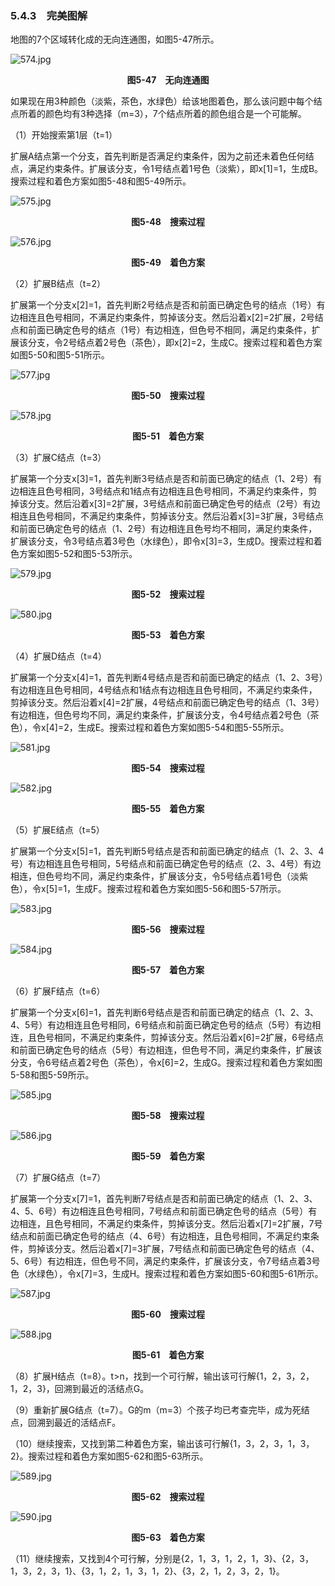 ### 5.4.3　完美图解

地图的7个区域转化成的无向连通图，如图5-47所示。

![574.jpg](../images/574.jpg)
<center class="my_markdown"><b class="my_markdown">图5-47　无向连通图</b></center>

如果现在用3种颜色（淡紫，茶色，水绿色）给该地图着色，那么该问题中每个结点所着的颜色均有3种选择（m=3），7个结点所着的颜色组合是一个可能解。

（1）开始搜索第1层（t=1）

扩展A结点第一个分支，首先判断是否满足约束条件，因为之前还未着色任何结点，满足约束条件。扩展该分支，令1号结点着1号色（淡紫），即x[1]=1，生成B。搜索过程和着色方案如图5-48和图5-49所示。

![575.jpg](../images/575.jpg)
<center class="my_markdown"><b class="my_markdown">图5-48　搜索过程</b></center>

![576.jpg](../images/576.jpg)
<center class="my_markdown"><b class="my_markdown">图5-49　着色方案</b></center>

（2）扩展B结点（t=2）

扩展第一个分支x[2]=1，首先判断2号结点是否和前面已确定色号的结点（1号）有边相连且色号相同，不满足约束条件，剪掉该分支。然后沿着x[2]=2扩展，2号结点和前面已确定色号的结点（1号）有边相连，但色号不相同，满足约束条件，扩展该分支，令2号结点着2号色（茶色），即x[2]=2，生成C。搜索过程和着色方案如图5-50和图5-51所示。

![577.jpg](../images/577.jpg)
<center class="my_markdown"><b class="my_markdown">图5-50　搜索过程</b></center>

![578.jpg](../images/578.jpg)
<center class="my_markdown"><b class="my_markdown">图5-51　着色方案</b></center>

（3）扩展C结点（t=3）

扩展第一个分支x[3]=1，首先判断3号结点是否和前面已确定的结点（1、2号）有边相连且色号相同，3号结点和1结点有边相连且色号相同，不满足约束条件，剪掉该分支。然后沿着x[3]=2扩展，3号结点和前面已确定色号的结点（2号）有边相连且色号相同，不满足约束条件，剪掉该分支。然后沿着x[3]=3扩展，3号结点和前面已确定色号的结点（1、2号）有边相连且色号均不相同，满足约束条件，扩展该分支，令3号结点着3号色（水绿色），即令x[3]=3，生成D。搜索过程和着色方案如图5-52和图5-53所示。

![579.jpg](../images/579.jpg)
<center class="my_markdown"><b class="my_markdown">图5-52　搜索过程</b></center>

![580.jpg](../images/580.jpg)
<center class="my_markdown"><b class="my_markdown">图5-53　着色方案</b></center>

（4）扩展D结点（t=4）

扩展第一个分支x[4]=1，首先判断4号结点是否和前面已确定的结点（1、2、3号）有边相连且色号相同，4号结点和1结点有边相连且色号相同，不满足约束条件，剪掉该分支。然后沿着x[4]=2扩展，4号结点和前面已确定色号的结点（1、3号）有边相连，但色号均不同，满足约束条件，扩展该分支，令4号结点着2号色（茶色），令x[4]=2，生成E。搜索过程和着色方案如图5-54和图5-55所示。

![581.jpg](../images/581.jpg)
<center class="my_markdown"><b class="my_markdown">图5-54　搜索过程</b></center>

![582.jpg](../images/582.jpg)
<center class="my_markdown"><b class="my_markdown">图5-55　着色方案</b></center>

（5）扩展E结点（t=5）

扩展第一个分支x[5]=1，首先判断5号结点是否和前面已确定的结点（1、2、3、4号）有边相连且色号相同，5号结点和前面已确定色号的结点（2、3、4号）有边相连，但色号均不同，满足约束条件，扩展该分支，令5号结点着1号色（淡紫色），令x[5]=1，生成F。搜索过程和着色方案如图5-56和图5-57所示。

![583.jpg](../images/583.jpg)
<center class="my_markdown"><b class="my_markdown">图5-56　搜索过程</b></center>

![584.jpg](../images/584.jpg)
<center class="my_markdown"><b class="my_markdown">图5-57　着色方案</b></center>

（6）扩展F结点（t=6）

扩展第一个分支x[6]=1，首先判断6号结点是否和前面已确定的结点（1、2、3、4、5号）有边相连且色号相同，6号结点和前面已确定色号的结点（5号）有边相连，且色号相同，不满足约束条件，剪掉该分支。然后沿着x[6]=2扩展，6号结点和前面已确定色号的结点（5号）有边相连，但色号不同，满足约束条件，扩展该分支，令6号结点着2号色（茶色），令x[6]=2，生成G。搜索过程和着色方案如图5-58和图5-59所示。

![585.jpg](../images/585.jpg)
<center class="my_markdown"><b class="my_markdown">图5-58　搜索过程</b></center>

![586.jpg](../images/586.jpg)
<center class="my_markdown"><b class="my_markdown">图5-59　着色方案</b></center>

（7）扩展G结点（t=7）

扩展第一个分支x[7]=1，首先判断7号结点是否和前面已确定的结点（1、2、3、4、5、6号）有边相连且色号相同，7号结点和前面已确定色号的结点（5号）有边相连，且色号相同，不满足约束条件，剪掉该分支。然后沿着x[7]=2扩展，7号结点和前面已确定色号的结点（4、6号）有边相连，且色号相同，不满足约束条件，剪掉该分支。然后沿着x[7]=3扩展，7号结点和前面已确定色号的结点（4、5、6号）有边相连，但色号不同，满足约束条件，扩展该分支，令7号结点着3号色（水绿色），令x[7]=3，生成H。搜索过程和着色方案如图5-60和图5-61所示。

![587.jpg](../images/587.jpg)
<center class="my_markdown"><b class="my_markdown">图5-60　搜索过程</b></center>

![588.jpg](../images/588.jpg)
<center class="my_markdown"><b class="my_markdown">图5-61　着色方案</b></center>

（8）扩展H结点（t=8）。t>n，找到一个可行解，输出该可行解{1，2，3，2，1，2，3}，回溯到最近的活结点G。

（9）重新扩展G结点（t=7）。G的m（m=3）个孩子均已考查完毕，成为死结点，回溯到最近的活结点F。

（10）继续搜索，又找到第二种着色方案，输出该可行解{1，3，2，3，1，3，2}。搜索过程和着色方案如图5-62和图5-63所示。

![589.jpg](../images/589.jpg)
<center class="my_markdown"><b class="my_markdown">图5-62　搜索过程</b></center>

![590.jpg](../images/590.jpg)
<center class="my_markdown"><b class="my_markdown">图5-63　着色方案</b></center>

（11）继续搜索，又找到4个可行解，分别是{2，1，3，1，2，1，3}、{2，3，1，3，2，3，1}、{3，1，2，1，3，1，2}、{3，2，1，2，3，2，1}。

